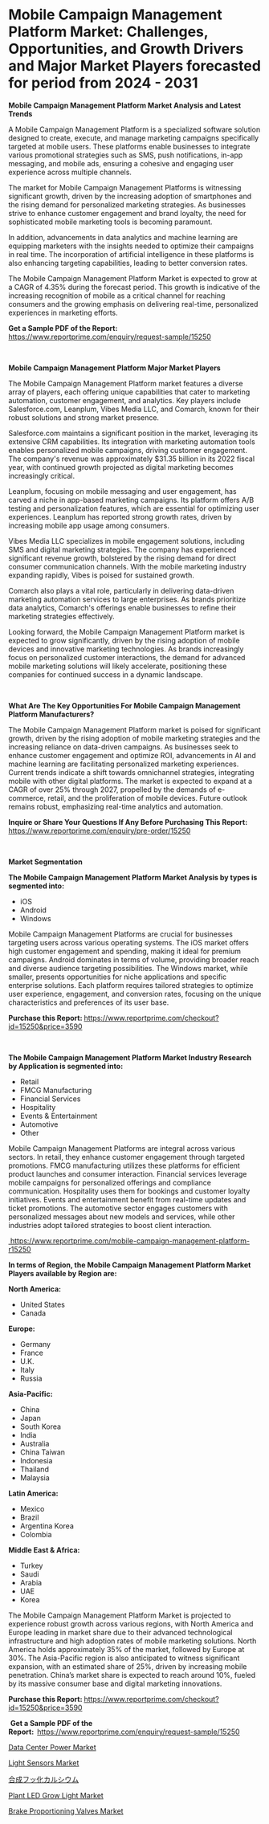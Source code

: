 <p><h1>Mobile Campaign Management Platform Market: Challenges, Opportunities, and Growth Drivers and Major Market Players forecasted for period from 2024 - 2031</h1></p><p><strong>Mobile Campaign Management Platform Market Analysis and Latest Trends</strong></p>
<p><p>A Mobile Campaign Management Platform is a specialized software solution designed to create, execute, and manage marketing campaigns specifically targeted at mobile users. These platforms enable businesses to integrate various promotional strategies such as SMS, push notifications, in-app messaging, and mobile ads, ensuring a cohesive and engaging user experience across multiple channels. </p><p>The market for Mobile Campaign Management Platforms is witnessing significant growth, driven by the increasing adoption of smartphones and the rising demand for personalized marketing strategies. As businesses strive to enhance customer engagement and brand loyalty, the need for sophisticated mobile marketing tools is becoming paramount. </p><p>In addition, advancements in data analytics and machine learning are equipping marketers with the insights needed to optimize their campaigns in real time. The incorporation of artificial intelligence in these platforms is also enhancing targeting capabilities, leading to better conversion rates. </p><p>The Mobile Campaign Management Platform Market is expected to grow at a CAGR of 4.35% during the forecast period. This growth is indicative of the increasing recognition of mobile as a critical channel for reaching consumers and the growing emphasis on delivering real-time, personalized experiences in marketing efforts.</p></p>
<p><strong>Get a Sample PDF of the Report:&nbsp;</strong> <a href="https://www.reportprime.com/enquiry/request-sample/15250">https://www.reportprime.com/enquiry/request-sample/15250</a></p>
<p>&nbsp;</p>
<p><strong>Mobile Campaign Management Platform Major Market Players</strong></p>
<p><p>The Mobile Campaign Management Platform market features a diverse array of players, each offering unique capabilities that cater to marketing automation, customer engagement, and analytics. Key players include Salesforce.com, Leanplum, Vibes Media LLC, and Comarch, known for their robust solutions and strong market presence.</p><p>Salesforce.com maintains a significant position in the market, leveraging its extensive CRM capabilities. Its integration with marketing automation tools enables personalized mobile campaigns, driving customer engagement. The company's revenue was approximately $31.35 billion in its 2022 fiscal year, with continued growth projected as digital marketing becomes increasingly critical.</p><p>Leanplum, focusing on mobile messaging and user engagement, has carved a niche in app-based marketing campaigns. Its platform offers A/B testing and personalization features, which are essential for optimizing user experiences. Leanplum has reported strong growth rates, driven by increasing mobile app usage among consumers.</p><p>Vibes Media LLC specializes in mobile engagement solutions, including SMS and digital marketing strategies. The company has experienced significant revenue growth, bolstered by the rising demand for direct consumer communication channels. With the mobile marketing industry expanding rapidly, Vibes is poised for sustained growth.</p><p>Comarch also plays a vital role, particularly in delivering data-driven marketing automation services to large enterprises. As brands prioritize data analytics, Comarch's offerings enable businesses to refine their marketing strategies effectively.</p><p>Looking forward, the Mobile Campaign Management Platform market is expected to grow significantly, driven by the rising adoption of mobile devices and innovative marketing technologies. As brands increasingly focus on personalized customer interactions, the demand for advanced mobile marketing solutions will likely accelerate, positioning these companies for continued success in a dynamic landscape.</p></p>
<p>&nbsp;</p>
<p><strong>What Are The Key Opportunities For Mobile Campaign Management Platform Manufacturers?</strong></p>
<p><p>The Mobile Campaign Management Platform market is poised for significant growth, driven by the rising adoption of mobile marketing strategies and the increasing reliance on data-driven campaigns. As businesses seek to enhance customer engagement and optimize ROI, advancements in AI and machine learning are facilitating personalized marketing experiences. Current trends indicate a shift towards omnichannel strategies, integrating mobile with other digital platforms. The market is expected to expand at a CAGR of over 25% through 2027, propelled by the demands of e-commerce, retail, and the proliferation of mobile devices. Future outlook remains robust, emphasizing real-time analytics and automation.</p></p>
<p><strong>Inquire or Share Your Questions If Any Before Purchasing This Report:</strong> <a href="https://www.reportprime.com/enquiry/pre-order/15250">https://www.reportprime.com/enquiry/pre-order/15250</a></p>
<p>&nbsp;</p>
<p><strong>Market Segmentation</strong></p>
<p><strong>The Mobile Campaign Management Platform Market Analysis by types is segmented into:</strong></p>
<p><ul><li>iOS</li><li>Android</li><li>Windows</li></ul></p>
<p><p>Mobile Campaign Management Platforms are crucial for businesses targeting users across various operating systems. The iOS market offers high customer engagement and spending, making it ideal for premium campaigns. Android dominates in terms of volume, providing broader reach and diverse audience targeting possibilities. The Windows market, while smaller, presents opportunities for niche applications and specific enterprise solutions. Each platform requires tailored strategies to optimize user experience, engagement, and conversion rates, focusing on the unique characteristics and preferences of its user base.</p></p>
<p><strong>Purchase this Report:&nbsp;</strong><a href="https://www.reportprime.com/checkout?id=15250&price=3590">https://www.reportprime.com/checkout?id=15250&price=3590</a></p>
<p>&nbsp;</p>
<p><strong>The Mobile Campaign Management Platform Market Industry Research by Application is segmented into:</strong></p>
<p><ul><li>Retail</li><li>FMCG Manufacturing</li><li>Financial Services</li><li>Hospitality</li><li>Events & Entertainment</li><li>Automotive</li><li>Other</li></ul></p>
<p><p>Mobile Campaign Management Platforms are integral across various sectors. In retail, they enhance customer engagement through targeted promotions. FMCG manufacturing utilizes these platforms for efficient product launches and consumer interaction. Financial services leverage mobile campaigns for personalized offerings and compliance communication. Hospitality uses them for bookings and customer loyalty initiatives. Events and entertainment benefit from real-time updates and ticket promotions. The automotive sector engages customers with personalized messages about new models and services, while other industries adopt tailored strategies to boost client interaction.</p></p>
<p><a href="https://www.reportprime.com/mobile-campaign-management-platform-r15250">&nbsp;https://www.reportprime.com/mobile-campaign-management-platform-r15250</a></p>
<p><strong>In terms of Region, the Mobile Campaign Management Platform Market Players available by Region are:</strong></p>
<p>
    <p> <strong> North America: </strong>
        <ul>
            <li>United States</li>
            <li>Canada</li>
        </ul>
        </p> 
    <p> <strong> Europe: </strong>
        <ul>
            <li>Germany</li>
            <li>France</li>
            <li>U.K.</li>
            <li>Italy</li>
            <li>Russia</li>
        </ul>
        </p> 
    <p> <strong> Asia-Pacific: </strong>
        <ul>
            <li>China</li>
            <li>Japan</li>
            <li>South Korea</li>
            <li>India</li>
            <li>Australia</li>
            <li>China Taiwan</li>
            <li>Indonesia</li>
            <li>Thailand</li>
            <li>Malaysia</li>
        </ul>
        </p> 
    <p> <strong> Latin America: </strong>
        <ul>
            <li>Mexico</li>
            <li>Brazil</li>
            <li>Argentina Korea</li>
            <li>Colombia</li>
        </ul>
        </p> 
    <p> <strong> Middle East & Africa: </strong>
        <ul>
            <li>Turkey</li>
            <li>Saudi</li>
            <li>Arabia</li>
            <li>UAE</li>
            <li>Korea</li>
        </ul>
    </p>
    </p>
<p><p>The Mobile Campaign Management Platform Market is projected to experience robust growth across various regions, with North America and Europe leading in market share due to their advanced technological infrastructure and high adoption rates of mobile marketing solutions. North America holds approximately 35% of the market, followed by Europe at 30%. The Asia-Pacific region is also anticipated to witness significant expansion, with an estimated share of 25%, driven by increasing mobile penetration. China’s market share is expected to reach around 10%, fueled by its massive consumer base and digital marketing innovations.</p></p>
<p><strong>Purchase this Report: </strong><a href="https://www.reportprime.com/checkout?id=15250&price=3590">https://www.reportprime.com/checkout?id=15250&price=3590</a></p>
<p>&nbsp;<strong>Get a Sample PDF of the Report:&nbsp;&nbsp;</strong><a href="https://www.reportprime.com/enquiry/request-sample/15250">https://www.reportprime.com/enquiry/request-sample/15250</a></p>
<p><strong></strong></p>
<p><p><a href="https://medium.com/@eloisadavis33/the-global-data-center-power-market-is-projected-to-experience-an-annual-growth-rate-of-10-9-3d9b6790e5e1">Data Center Power Market</a></p><p><a href="https://www.linkedin.com/pulse/light-sensors-market-strategic-insights-product-evolution-segmentation-8akkc?trackingId=3TX9ngYOSim6cQkQtZFFow%3D%3D">Light Sensors Market</a></p><p><a href="https://medium.com/@terisa30p/synthetic-calcium-fluoride-market-%E3%81%AE%E3%82%B0%E3%83%AD%E3%83%BC%E3%83%90%E3%83%AB%E5%B8%82%E5%A0%B4%E6%A6%82%E8%A6%81%E3%81%AF-%E4%B8%96%E7%95%8C%E3%81%8A%E3%82%88%E3%81%B3%E4%B8%BB%E8%A6%81%E5%B8%82%E5%A0%B4%E3%81%AB%E3%81%8A%E3%81%91%E3%82%8B%E6%A5%AD%E7%95%8C%E3%81%AB%E5%BD%B1%E9%9F%BF%E3%82%92%E4%B8%8E%E3%81%88%E3%82%8B%E4%B8%BB%E8%A6%81%E3%81%AA%E3%83%88%E3%83%AC%E3%83%B3%E3%83%89%E3%81%AB%E3%81%A4%E3%81%84%E3%81%A6-%E7%8B%AC%E8%87%AA%E3%81%AE%E8%A6%96%E7%82%B9%E3%82%92%E6%8F%90%E4%BE%9B%E3%81%97%E3%81%BE%E3%81%99-55ca9be0f175">合成フッ化カルシウム</a></p><p><a href="https://www.linkedin.com/pulse/plant-led-grow-light-market-share-analysis-growth-trends-0jocc?trackingId=olE0k3t0QimVzRaQnM%2FfTw%3D%3D">Plant LED Grow Light Market</a></p><p><a href="https://issuu.com/reportprime-2/docs/brake-proportioning-valves-market-s_8d7973a0d68ac5">Brake Proportioning Valves Market</a></p></p>